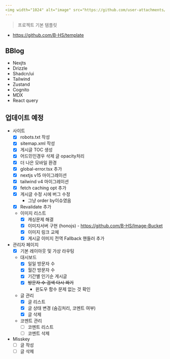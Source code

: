 ```yaml
---
<img width="1024" alt="image" src="https://github.com/user-attachments/assets/9d95cb48-ca3d-4438-8a0e-0d65a6fd35fc">
---
```


> 프로젝트 기본 템플릿

-   https://github.com/B-HS/template

## BBlog

-   Nexjts
-   Drizzle
-   Shadcn/ui
-   Tailwind
-   Zustand
-   Cognito
-   MDX
-   React query

## 업데이트 예정

-   사이트
    -   [x] robots.txt 작성
    -   [x] sitemap.xml 작성
    -   [x] 게시글 TOC 생성
    -   [x] 어드민인경우 삭제 글 opacity처리
    -   [x] 더 나은 모바일 환경
    -   [x] global-error.tsx 추가
    -   [x] nextjs v15 마이그레이션
    -   [x] tailwind v4 마이그레이션
    -   [x] fetch caching opt 추가
    -   [x] 게시글 수정 시에 버그 수정
        -   그냥 order by이슈였음
    -   [x] Revalidate 추가
    -   이미지 리스트
        -   [x] 캐싱문제 해결
        -   [x] 이미지서버 구현 (honojs) - https://github.com/B-HS/Image-Bucket
        -   [x] 이미지 링크 교체
        -   [x] 게시글 이미지 전역 Fallback 핸들러 추가
-   관리자 페이지
    -   [x] 기본 레이아웃 및 가상 라우팅
    -   대시보드
        -   [x] 일일 방문자 수
        -   [x] 월간 방문자 수
        -   [x] 기간별 인기순 게시글
        -   [x] ~~방문자 수 검색 다시 짜기~~
            -   윈도우 함수 문제 없는 것 확인
    -   글 관리
        -   [x] 글 리스트
        -   [x] 글 상태 변경 (숨김처리, 코멘트 여부)
        -   [x] 글 삭제
    -   코멘트 관리
        -   [ ] 코멘트 리스트
        -   [ ] 코멘트 삭제
-   Misskey
    -   [ ] 글 작성
    -   [ ] 글 삭제
